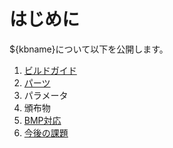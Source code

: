 # はじめに

${kbname}について以下を公開します。

1. [ビルドガイド](./README_build_guide/README_${_lang}.md)
1. [パーツ](./README_parts/README_${_lang}.md)
1. パラメータ
1. 頒布物
1. [BMP対応](./README_bmp/README_${_lang}.md)
1. [今後の課題](./README_tasks/README_${_lang}.md)
